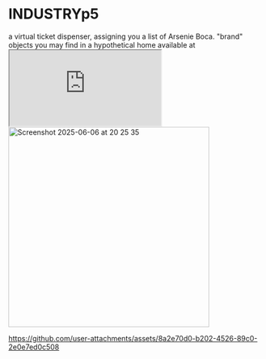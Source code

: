 # INDUSTRYp5
a virtual ticket dispenser, assigning you a list of Arsenie Boca. "brand" objects you may find in a hypothetical home
available at <iframe src="https://editor.p5js.org/andytif/full/nyCWIjlT0"></iframe>
<img width="397" alt="Screenshot 2025-06-06 at 20 25 35" src="https://github.com/user-attachments/assets/b1f5c1c7-e399-4082-b7eb-323b7709d2dc" />

https://github.com/user-attachments/assets/8a2e70d0-b202-4526-89c0-2e0e7ed0c508

